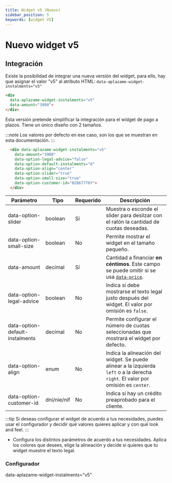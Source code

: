 ```yaml
---
title: Widget v5 (Nuevo)
sidebar_position: 5
keywords: [widget V5]
---
```


# Nuevo widget v5

## Integración 
Existe la posibilidad de integrar una nueva versión del widget, para ello, hay que asignar el valor "v5" al atributo HTML: `data-aplazame-widget-instalments="v5"`

```html
<div 
  data-aplazame-widget-instalments="v5"
  data-amount="3900">
</div>
```

Esta versión pretende simplificar la integración para el widget de pago a plazos. Tiene un único diseño con 2 tamaños.

<div className="widget-container">
  <div data-aplazame-widget-instalments="v5"
    data-amount="3900"
    data-option-legal-advice="false"
    data-option-default-instalments="6"
    data-option-align="center"
    data-option-slider="true"
    data-option-small-size="true"
    data-option-customer-id="02667776Y">
  </div>
</div>

:::note
Los valores por defecto en ese caso, son los que se muestran en esta documentación.
:::

``` html
  <div data-aplazame-widget-instalments="v5"
    data-amount="3900"
    data-option-legal-advice="false"
    data-option-default-instalments="6"
    data-option-align="center"
    data-option-slider="true"
    data-option-small-size="true"
    data-option-customer-id="02667776Y">
  </div>
```

|<t id="table.parameter">Parámetro</t> | <t id="table.type">Tipo</t> | <t id="table.required">Requerido</t> | <t id="table.description">Descripción</t>|
|---------|---------|---------|---------|
|data-option-slider | boolean | Sí | Muestra o esconde el slider para desilzar con el ratón la cantidad de cuotas deseadas.
|data-option-small-size | boolean | No | Permite mostrar el widget en el tamaño pequeño.
|data-amount | decimal | <t id="docs.yes">Sí</t> | Cantidad a financiar **en céntimos**. Este campo se puede omitir si se usa [`data-price`](#precio-variable).
|data-option-legal-advice | boolean | No | Indica si debe mostrarse el texto legal justo después del widget. El valor por omisión es `false`.
|data-option-default-instalments | decimal | No | Permite configurar el número de cuotas seleccionadas que mostrará el widget por defecto.
|data-option-align | enum | No | Indica la alineación del widget. Se puede alinear a la izquierda `left` o a la derecha `right`. El valor por omisión es `center`.
|data-option-customer-id | dni/nie/nif | No | Indica si hay un crédito preaprobado para el cliente.


:::tip
Si deseas configurar el widget de acuerdo a tus necesidades, puedes usar el configurador y decidir qué valores quieres aplicar y con qué look and feel.
:::

- Configura los distintos parámetros de acuerdo a tus necesidades. Aplica los colores que desees, elige la alineación y decide si quieres que tu widget muestre el texto legal.


### Configurador

<WidgetSimulator
  data-amount="14900"
  data-country="ES"
  data-currency="EUR"
  data-option-align="center"
  data-option-legal-advice="true"
  data-option-slider="true"
  data-option-small-size="true">
  data-aplazame-widget-instalments="v5"</WidgetSimulator>
